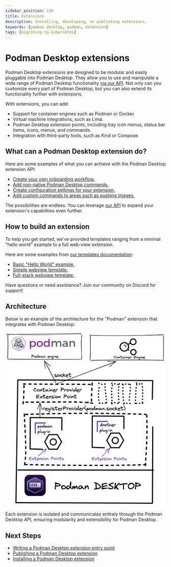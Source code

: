 ```yaml
---
sidebar_position: 110
title: Extensions
description: Installing, developing, or publishing extensions.
keywords: [podman desktop, podman, extension]
tags: [migrating-to-kubernetes]
---
```


# Podman Desktop extensions

Podman Desktop extensions are designed to be modular and easily pluggable into Podman Desktop. They allow you to use and manipulate a wide range of Podman Desktop functionality [via our API](/api). Not only can you customize every part of Podman Desktop, but you can also extend its functionality further with extensions.

With extensions, you can add:

- Support for container engines such as Podman or Docker.
- Virtual machine integrations, such as Lima.
- Podman Desktop extension points, including tray icon menus, status bar items, icons, menus, and commands.
- Integration with third-party tools, such as Kind or Compose.

## What can a Podman Desktop extension do?

Here are some examples of what you can achieve with the Podman Desktop extension API:

- [Create your own onboarding workflow.](/docs/extensions/developing/onboarding-workflow)
- [Add non-native Podman Desktop commands.](/docs/extensions/developing/commands)
- [Create configuration settings for your extension.](/docs/extensions/developing/config)
- [Add custom commands to areas such as pushing images.](/docs/extensions/developing/menu)

The possibilities are endless. You can leverage [our API](/api) to expand your extension's capabilities even further.

## How to build an extension

To help you get started, we've provided templates ranging from a minimal "hello world" example to a full web-view extension.

Here are some examples from [our templates documentation](/docs/extensions/templates):

- [Basic "Hello World" example.](https://github.com/podman-desktop/extension-template-minimal) 
- [Simple webview template.](https://github.com/podman-desktop/extension-template-webview)
- [Full-stack webview template.](https://github.com/podman-desktop/extension-template-full)

Have questions or need assistance? Join our community on Discord for support!

## Architecture

Below is an example of the architecture for the "Podman" extension that integrates with Podman Desktop:

![architecture](img/architecture.png)

Each extension is isolated and communicates entirely through the Podman Desktop API, ensuring modularity and extensibility for Podman Desktop.

## Next Steps

- [Writing a Podman Desktop extension entry point](/docs/extensions/developing)
- [Publishing a Podman Desktop extension](/docs/extensions/publish)
- [Installing a Podman Desktop extension](/docs/extensions/install)
